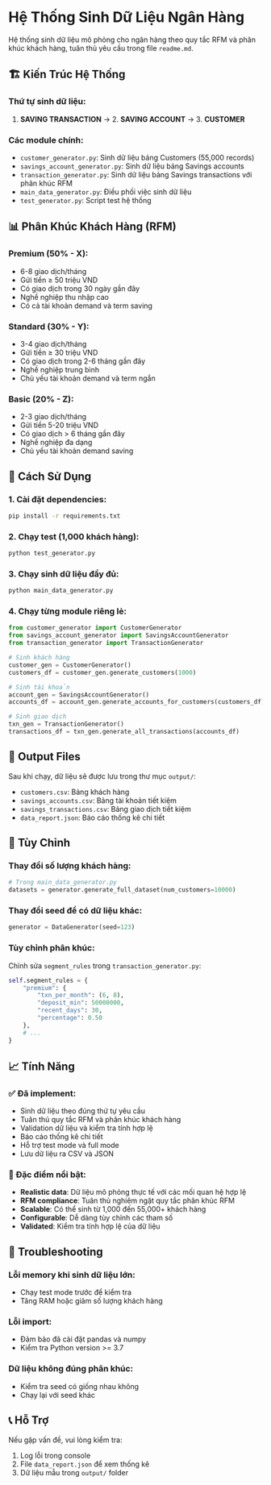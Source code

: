 # Hệ Thống Sinh Dữ Liệu Ngân Hàng

Hệ thống sinh dữ liệu mô phỏng cho ngân hàng theo quy tắc RFM và phân khúc khách hàng, tuân thủ yêu cầu trong file `readme.md`.

## 🏗️ Kiến Trúc Hệ Thống

### Thứ tự sinh dữ liệu:
1. **SAVING TRANSACTION** → 2. **SAVING ACCOUNT** → 3. **CUSTOMER**

### Các module chính:
- `customer_generator.py`: Sinh dữ liệu bảng Customers (55,000 records)
- `savings_account_generator.py`: Sinh dữ liệu bảng Savings accounts
- `transaction_generator.py`: Sinh dữ liệu bảng Savings transactions với phân khúc RFM
- `main_data_generator.py`: Điều phối việc sinh dữ liệu
- `test_generator.py`: Script test hệ thống

## 📊 Phân Khúc Khách Hàng (RFM)

### Premium (50% - X):
- 6-8 giao dịch/tháng
- Gửi tiền ≥ 50 triệu VND
- Có giao dịch trong 30 ngày gần đây
- Nghề nghiệp thu nhập cao
- Có cả tài khoản demand và term saving

### Standard (30% - Y):
- 3-4 giao dịch/tháng  
- Gửi tiền ≥ 30 triệu VND
- Có giao dịch trong 2-6 tháng gần đây
- Nghề nghiệp trung bình
- Chủ yếu tài khoản demand và term ngắn

### Basic (20% - Z):
- 2-3 giao dịch/tháng
- Gửi tiền 5-20 triệu VND
- Có giao dịch > 6 tháng gần đây
- Nghề nghiệp đa dạng
- Chủ yếu tài khoản demand saving

## 🚀 Cách Sử Dụng

### 1. Cài đặt dependencies:
```bash
pip install -r requirements.txt
```

### 2. Chạy test (1,000 khách hàng):
```bash
python test_generator.py
```

### 3. Chạy sinh dữ liệu đầy đủ:
```bash
python main_data_generator.py
```

### 4. Chạy từng module riêng lẻ:
```python
from customer_generator import CustomerGenerator
from savings_account_generator import SavingsAccountGenerator
from transaction_generator import TransactionGenerator

# Sinh khách hàng
customer_gen = CustomerGenerator()
customers_df = customer_gen.generate_customers(1000)

# Sinh tài khoản
account_gen = SavingsAccountGenerator()
accounts_df = account_gen.generate_accounts_for_customers(customers_df)

# Sinh giao dịch
txn_gen = TransactionGenerator()
transactions_df = txn_gen.generate_all_transactions(accounts_df)
```

## 📁 Output Files

Sau khi chạy, dữ liệu sẽ được lưu trong thư mục `output/`:

- `customers.csv`: Bảng khách hàng
- `savings_accounts.csv`: Bảng tài khoản tiết kiệm
- `savings_transactions.csv`: Bảng giao dịch tiết kiệm
- `data_report.json`: Báo cáo thống kê chi tiết

## 🔧 Tùy Chỉnh

### Thay đổi số lượng khách hàng:
```python
# Trong main_data_generator.py
datasets = generator.generate_full_dataset(num_customers=10000)
```

### Thay đổi seed để có dữ liệu khác:
```python
generator = DataGenerator(seed=123)
```

### Tùy chỉnh phân khúc:
Chỉnh sửa `segment_rules` trong `transaction_generator.py`:
```python
self.segment_rules = {
    "premium": {
        "txn_per_month": (6, 8),
        "deposit_min": 50000000,
        "recent_days": 30,
        "percentage": 0.50
    },
    # ...
}
```

## 📈 Tính Năng

### ✅ Đã implement:
- Sinh dữ liệu theo đúng thứ tự yêu cầu
- Tuân thủ quy tắc RFM và phân khúc khách hàng
- Validation dữ liệu và kiểm tra tính hợp lệ
- Báo cáo thống kê chi tiết
- Hỗ trợ test mode và full mode
- Lưu dữ liệu ra CSV và JSON

### 🎯 Đặc điểm nổi bật:
- **Realistic data**: Dữ liệu mô phỏng thực tế với các mối quan hệ hợp lệ
- **RFM compliance**: Tuân thủ nghiêm ngặt quy tắc phân khúc RFM
- **Scalable**: Có thể sinh từ 1,000 đến 55,000+ khách hàng
- **Configurable**: Dễ dàng tùy chỉnh các tham số
- **Validated**: Kiểm tra tính hợp lệ của dữ liệu

## 🐛 Troubleshooting

### Lỗi memory khi sinh dữ liệu lớn:
- Chạy test mode trước để kiểm tra
- Tăng RAM hoặc giảm số lượng khách hàng

### Lỗi import:
- Đảm bảo đã cài đặt pandas và numpy
- Kiểm tra Python version >= 3.7

### Dữ liệu không đúng phân khúc:
- Kiểm tra seed có giống nhau không
- Chạy lại với seed khác

## 📞 Hỗ Trợ

Nếu gặp vấn đề, vui lòng kiểm tra:
1. Log lỗi trong console
2. File `data_report.json` để xem thống kê
3. Dữ liệu mẫu trong `output/` folder
